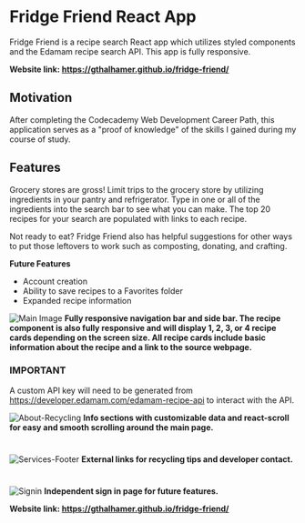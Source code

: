 # Fridge Friend React App

Fridge Friend is a recipe search React app which utilizes styled components and the Edamam recipe search API. This app is fully responsive.

**Website link: https://gthalhamer.github.io/fridge-friend/**

## Motivation

After completing the Codecademy Web Development Career Path, this application serves as a "proof of knowledge" of the skills I gained during my course of study.

## Features

Grocery stores are gross! Limit trips to the grocery store by utilizing ingredients in your pantry and refrigerator. Type in one or all of the ingredients into the search bar to see what you can make. The top 20 recipes for your search are populated with links to each recipe.

Not ready to eat? Fridge Friend also has helpful suggestions for other ways to put those leftovers to work such as composting, donating, and crafting.

**Future Features**
- Account creation
- Ability to save recipes to a Favorites folder
- Expanded recipe information

![Main Image](https://user-images.githubusercontent.com/76915344/117237242-80d6fd80-adf8-11eb-9afc-c7c0b906d200.PNG)
**Fully responsive navigation bar and side bar. The recipe component is also fully responsive and will display 1, 2, 3, or 4 recipe cards depending on the screen size. All recipe cards include basic information about the recipe and a link to the source webpage.** 
### IMPORTANT
A custom API key will need to be generated from https://developer.edamam.com/edamam-recipe-api to interact with the API.

![About-Recycling](https://user-images.githubusercontent.com/76915344/117237247-83395780-adf8-11eb-8ad1-e33b265f1a23.PNG)
**Info sections with customizable data and react-scroll for easy and smooth scrolling around the main page.**  
#

![Services-Footer](https://user-images.githubusercontent.com/76915344/117237252-87fe0b80-adf8-11eb-87be-ef38d4b3c9b3.PNG)
**External links for recycling tips and developer contact.**
#

![Signin](https://user-images.githubusercontent.com/76915344/117237256-8a606580-adf8-11eb-818a-dc787cef8ad6.PNG)
**Independent sign in page for future features.**

**Website link: https://gthalhamer.github.io/fridge-friend/**

